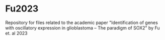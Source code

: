 # Fu2023
Repository for files related to the academic paper "Identification of genes with oscillatory expression in glioblastoma – The paradigm of SOX2" by Fu et. al 2023
